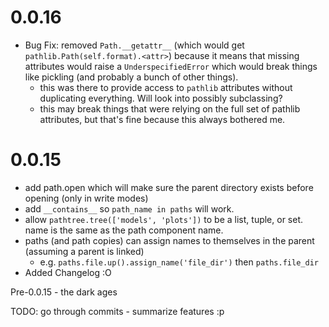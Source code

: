 
# 0.0.16
 - Bug Fix: removed `Path.__getattr__` (which would get `pathlib.Path(self.format).<attr>`) because it means that missing attributes would raise a `UnderspecifiedError` which would break things like pickling (and probably a bunch of other things).
   - this was there to provide access to `pathlib` attributes without duplicating everything. Will look into possibly subclassing?
   - this may break things that were relying on the full set of pathlib attributes, but that's fine because this always bothered me.

# 0.0.15
 - add path.open which will make sure the parent directory exists before opening (only in write modes)
 - add `__contains__` so `path_name in paths` will work.
 - allow `pathtree.tree(['models', 'plots'])` to be a list, tuple, or set. name is the same as the path component name.
 - paths (and path copies) can assign names to themselves in the parent (assuming a parent is linked)
    - e.g. `paths.file.up().assign_name('file_dir')` then `paths.file_dir`
 - Added Changelog :O

Pre-0.0.15 - the dark ages

TODO: go through commits - summarize features :p
